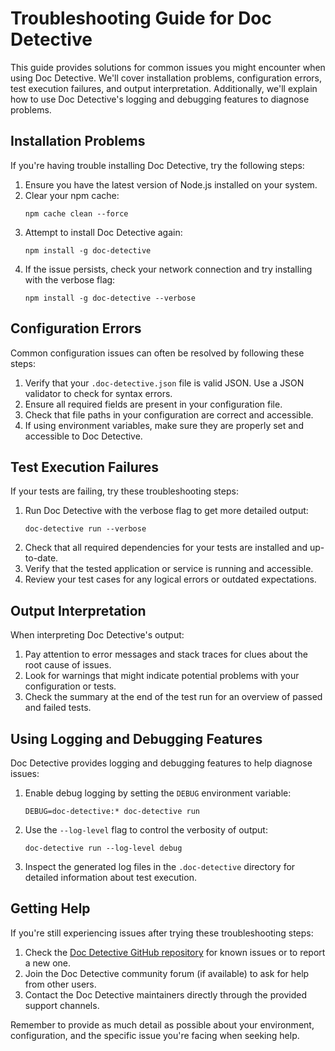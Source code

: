 # Troubleshooting Guide for Doc Detective

This guide provides solutions for common issues you might encounter when using Doc Detective. We'll cover installation problems, configuration errors, test execution failures, and output interpretation. Additionally, we'll explain how to use Doc Detective's logging and debugging features to diagnose problems.

## Installation Problems

If you're having trouble installing Doc Detective, try the following steps:

1. Ensure you have the latest version of Node.js installed on your system.
2. Clear your npm cache:
   ```
   npm cache clean --force
   ```
3. Attempt to install Doc Detective again:
   ```
   npm install -g doc-detective
   ```
4. If the issue persists, check your network connection and try installing with the verbose flag:
   ```
   npm install -g doc-detective --verbose
   ```

## Configuration Errors

Common configuration issues can often be resolved by following these steps:

1. Verify that your `.doc-detective.json` file is valid JSON. Use a JSON validator to check for syntax errors.
2. Ensure all required fields are present in your configuration file.
3. Check that file paths in your configuration are correct and accessible.
4. If using environment variables, make sure they are properly set and accessible to Doc Detective.

## Test Execution Failures

If your tests are failing, try these troubleshooting steps:

1. Run Doc Detective with the verbose flag to get more detailed output:
   ```
   doc-detective run --verbose
   ```
2. Check that all required dependencies for your tests are installed and up-to-date.
3. Verify that the tested application or service is running and accessible.
4. Review your test cases for any logical errors or outdated expectations.

## Output Interpretation

When interpreting Doc Detective's output:

1. Pay attention to error messages and stack traces for clues about the root cause of issues.
2. Look for warnings that might indicate potential problems with your configuration or tests.
3. Check the summary at the end of the test run for an overview of passed and failed tests.

## Using Logging and Debugging Features

Doc Detective provides logging and debugging features to help diagnose issues:

1. Enable debug logging by setting the `DEBUG` environment variable:
   ```
   DEBUG=doc-detective:* doc-detective run
   ```
2. Use the `--log-level` flag to control the verbosity of output:
   ```
   doc-detective run --log-level debug
   ```
3. Inspect the generated log files in the `.doc-detective` directory for detailed information about test execution.

## Getting Help

If you're still experiencing issues after trying these troubleshooting steps:

1. Check the [Doc Detective GitHub repository](https://github.com/doc-detective/doc-detective) for known issues or to report a new one.
2. Join the Doc Detective community forum (if available) to ask for help from other users.
3. Contact the Doc Detective maintainers directly through the provided support channels.

Remember to provide as much detail as possible about your environment, configuration, and the specific issue you're facing when seeking help.